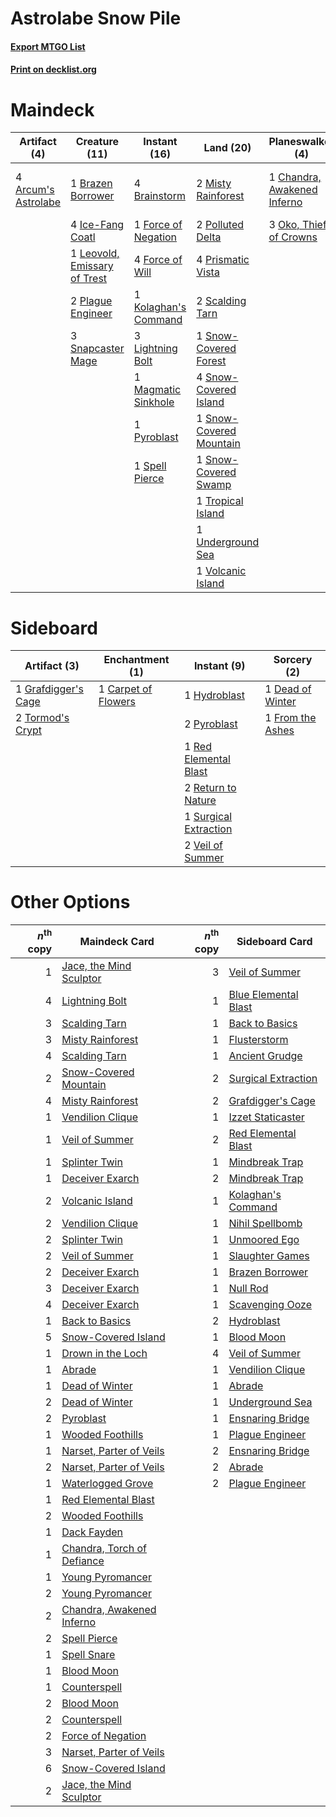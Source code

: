 # Astrolabe Snow Pile

#### [Export MTGO List](../collection/Astrolabe%20Snow%20Pile/Astrolabe%20Snow%20Pile.txt)
#### [Print on decklist.org](http://decklist.org/?deckmain=4%09Arcum's%20Astrolabe%0A4%09Brainstorm%0A1%09Brazen%20Borrower%0A1%09Chandra,%20Awakened%20Inferno%0A1%09Force%20of%20Negation%0A4%09Force%20of%20Will%0A4%09Ice-Fang%20Coatl%0A1%09Kolaghan's%20Command%0A1%09Leovold,%20Emissary%20of%20Trest%0A3%09Lightning%20Bolt%0A1%09Magmatic%20Sinkhole%0A2%09Misty%20Rainforest%0A3%09Oko,%20Thief%20of%20Crowns%0A2%09Plague%20Engineer%0A2%09Polluted%20Delta%0A4%09Ponder%0A4%09Prismatic%20Vista%0A1%09Pyroblast%0A2%09Scalding%20Tarn%0A3%09Snapcaster%20Mage%0A1%09Snow-Covered%20Forest%0A4%09Snow-Covered%20Island%0A1%09Snow-Covered%20Mountain%0A1%09Snow-Covered%20Swamp%0A1%09Spell%20Pierce%0A1%09Tropical%20Island%0A1%09Underground%20Sea%0A1%09Uro,%20Titan%20of%20Nature's%20Wrath%0A1%09Volcanic%20Island&deckside=1%09Carpet%20of%20Flowers%0A1%09Dead%20of%20Winter%0A1%09From%20the%20Ashes%0A1%09Grafdigger's%20Cage%0A1%09Hydroblast%0A2%09Pyroblast%0A1%09Red%20Elemental%20Blast%0A2%09Return%20to%20Nature%0A1%09Surgical%20Extraction%0A2%09Tormod's%20Crypt%0A2%09Veil%20of%20Summer)
# Maindeck

|                                         Artifact (4)                                         |                                             Creature (11)                                             |                                         Instant (16)                                          |                                            Land (20)                                             |                                           Planeswalker (4)                                           |                                    Sorcery (4)                                    |         Unknown (1)          |
|----------------------------------------------------------------------------------------------|-------------------------------------------------------------------------------------------------------|-----------------------------------------------------------------------------------------------|--------------------------------------------------------------------------------------------------|------------------------------------------------------------------------------------------------------|-----------------------------------------------------------------------------------|------------------------------|
|4 [Arcum's Astrolabe](http://gatherer.wizards.com/Pages/Card/Details.aspx?multiverseid=464169)|1 [Brazen Borrower](http://gatherer.wizards.com/Pages/Card/Details.aspx?multiverseid=473001)           |4 [Brainstorm](http://gatherer.wizards.com/Pages/Card/Details.aspx?multiverseid=3897)          |2 [Misty Rainforest](http://gatherer.wizards.com/Pages/Card/Details.aspx?multiverseid=405102)     |1 [Chandra, Awakened Inferno](http://gatherer.wizards.com/Pages/Card/Details.aspx?multiverseid=466881)|4 [Ponder](http://gatherer.wizards.com/Pages/Card/Details.aspx?multiverseid=451051)|1 Uro, Titan of Nature's Wrath|
|                                                                                              |4 [Ice-Fang Coatl](http://gatherer.wizards.com/Pages/Card/Details.aspx?multiverseid=464152)            |1 [Force of Negation](http://gatherer.wizards.com/Pages/Card/Details.aspx?multiverseid=464001) |2 [Polluted Delta](http://gatherer.wizards.com/Pages/Card/Details.aspx?multiverseid=405104)       |3 [Oko, Thief of Crowns](http://gatherer.wizards.com/Pages/Card/Details.aspx?multiverseid=473159)     |                                                                                   |                              |
|                                                                                              |1 [Leovold, Emissary of Trest](http://gatherer.wizards.com/Pages/Card/Details.aspx?multiverseid=416834)|4 [Force of Will](http://gatherer.wizards.com/Pages/Card/Details.aspx?multiverseid=3107)       |4 [Prismatic Vista](http://gatherer.wizards.com/Pages/Card/Details.aspx?multiverseid=464193)      |                                                                                                      |                                                                                   |                              |
|                                                                                              |2 [Plague Engineer](http://gatherer.wizards.com/Pages/Card/Details.aspx?multiverseid=464049)           |1 [Kolaghan's Command](http://gatherer.wizards.com/Pages/Card/Details.aspx?multiverseid=394613)|2 [Scalding Tarn](http://gatherer.wizards.com/Pages/Card/Details.aspx?multiverseid=405107)        |                                                                                                      |                                                                                   |                              |
|                                                                                              |3 [Snapcaster Mage](http://gatherer.wizards.com/Pages/Card/Details.aspx?multiverseid=227676)           |3 [Lightning Bolt](http://gatherer.wizards.com/Pages/Card/Details.aspx?multiverseid=806)       |1 [Snow-Covered Forest](http://gatherer.wizards.com/Pages/Card/Details.aspx?multiverseid=121192)  |                                                                                                      |                                                                                   |                              |
|                                                                                              |                                                                                                       |1 [Magmatic Sinkhole](http://gatherer.wizards.com/Pages/Card/Details.aspx?multiverseid=464084) |4 [Snow-Covered Island](http://gatherer.wizards.com/Pages/Card/Details.aspx?multiverseid=121130)  |                                                                                                      |                                                                                   |                              |
|                                                                                              |                                                                                                       |1 [Pyroblast](http://gatherer.wizards.com/Pages/Card/Details.aspx?multiverseid=4083)           |1 [Snow-Covered Mountain](http://gatherer.wizards.com/Pages/Card/Details.aspx?multiverseid=121233)|                                                                                                      |                                                                                   |                              |
|                                                                                              |                                                                                                       |1 [Spell Pierce](http://gatherer.wizards.com/Pages/Card/Details.aspx?multiverseid=425876)      |1 [Snow-Covered Swamp](http://gatherer.wizards.com/Pages/Card/Details.aspx?multiverseid=121256)   |                                                                                                      |                                                                                   |                              |
|                                                                                              |                                                                                                       |                                                                                               |1 [Tropical Island](http://gatherer.wizards.com/Pages/Card/Details.aspx?multiverseid=884)         |                                                                                                      |                                                                                   |                              |
|                                                                                              |                                                                                                       |                                                                                               |1 [Underground Sea](http://gatherer.wizards.com/Pages/Card/Details.aspx?multiverseid=886)         |                                                                                                      |                                                                                   |                              |
|                                                                                              |                                                                                                       |                                                                                               |1 [Volcanic Island](http://gatherer.wizards.com/Pages/Card/Details.aspx?multiverseid=887)         |                                                                                                      |                                                                                   |                              |


# Sideboard

|                                         Artifact (3)                                         |                                      Enchantment (1)                                       |                                          Instant (9)                                           |                                        Sorcery (2)                                        |
|----------------------------------------------------------------------------------------------|--------------------------------------------------------------------------------------------|------------------------------------------------------------------------------------------------|-------------------------------------------------------------------------------------------|
|1 [Grafdigger's Cage](http://gatherer.wizards.com/Pages/Card/Details.aspx?multiverseid=278452)|1 [Carpet of Flowers](http://gatherer.wizards.com/Pages/Card/Details.aspx?multiverseid=5858)|1 [Hydroblast](http://gatherer.wizards.com/Pages/Card/Details.aspx?multiverseid=3915)           |1 [Dead of Winter](http://gatherer.wizards.com/Pages/Card/Details.aspx?multiverseid=464034)|
|2 [Tormod's Crypt](http://gatherer.wizards.com/Pages/Card/Details.aspx?multiverseid=389723)   |                                                                                            |2 [Pyroblast](http://gatherer.wizards.com/Pages/Card/Details.aspx?multiverseid=4083)            |1 [From the Ashes](http://gatherer.wizards.com/Pages/Card/Details.aspx?multiverseid=376346)|
|                                                                                              |                                                                                            |1 [Red Elemental Blast](http://gatherer.wizards.com/Pages/Card/Details.aspx?multiverseid=814)   |                                                                                           |
|                                                                                              |                                                                                            |2 [Return to Nature](http://gatherer.wizards.com/Pages/Card/Details.aspx?multiverseid=461102)   |                                                                                           |
|                                                                                              |                                                                                            |1 [Surgical Extraction](http://gatherer.wizards.com/Pages/Card/Details.aspx?multiverseid=397706)|                                                                                           |
|                                                                                              |                                                                                            |2 [Veil of Summer](http://gatherer.wizards.com/Pages/Card/Details.aspx?multiverseid=466952)     |                                                                                           |


# Other Options

|*n*<sup>th</sup> copy|                                            Maindeck Card                                            |*n*<sup>th</sup> copy|                                        Sideboard Card                                        |
|--------------------:|-----------------------------------------------------------------------------------------------------|--------------------:|----------------------------------------------------------------------------------------------|
|                    1|[Jace, the Mind Sculptor](http://gatherer.wizards.com/Pages/Card/Details.aspx?multiverseid=442051)   |                    3|[Veil of Summer](http://gatherer.wizards.com/Pages/Card/Details.aspx?multiverseid=466952)     |
|                    4|[Lightning Bolt](http://gatherer.wizards.com/Pages/Card/Details.aspx?multiverseid=806)               |                    1|[Blue Elemental Blast](http://gatherer.wizards.com/Pages/Card/Details.aspx?multiverseid=694)  |
|                    3|[Scalding Tarn](http://gatherer.wizards.com/Pages/Card/Details.aspx?multiverseid=405107)             |                    1|[Back to Basics](http://gatherer.wizards.com/Pages/Card/Details.aspx?multiverseid=456642)     |
|                    3|[Misty Rainforest](http://gatherer.wizards.com/Pages/Card/Details.aspx?multiverseid=405102)          |                    1|[Flusterstorm](http://gatherer.wizards.com/Pages/Card/Details.aspx?multiverseid=228255)       |
|                    4|[Scalding Tarn](http://gatherer.wizards.com/Pages/Card/Details.aspx?multiverseid=405107)             |                    1|[Ancient Grudge](http://gatherer.wizards.com/Pages/Card/Details.aspx?multiverseid=235600)     |
|                    2|[Snow-Covered Mountain](http://gatherer.wizards.com/Pages/Card/Details.aspx?multiverseid=121233)     |                    2|[Surgical Extraction](http://gatherer.wizards.com/Pages/Card/Details.aspx?multiverseid=397706)|
|                    4|[Misty Rainforest](http://gatherer.wizards.com/Pages/Card/Details.aspx?multiverseid=405102)          |                    2|[Grafdigger's Cage](http://gatherer.wizards.com/Pages/Card/Details.aspx?multiverseid=278452)  |
|                    1|[Vendilion Clique](http://gatherer.wizards.com/Pages/Card/Details.aspx?multiverseid=442065)          |                    1|[Izzet Staticaster](http://gatherer.wizards.com/Pages/Card/Details.aspx?multiverseid=253638)  |
|                    1|[Veil of Summer](http://gatherer.wizards.com/Pages/Card/Details.aspx?multiverseid=466952)            |                    2|[Red Elemental Blast](http://gatherer.wizards.com/Pages/Card/Details.aspx?multiverseid=814)   |
|                    1|[Splinter Twin](http://gatherer.wizards.com/Pages/Card/Details.aspx?multiverseid=397816)             |                    1|[Mindbreak Trap](http://gatherer.wizards.com/Pages/Card/Details.aspx?multiverseid=197532)     |
|                    1|[Deceiver Exarch](http://gatherer.wizards.com/Pages/Card/Details.aspx?multiverseid=376301)           |                    2|[Mindbreak Trap](http://gatherer.wizards.com/Pages/Card/Details.aspx?multiverseid=197532)     |
|                    2|[Volcanic Island](http://gatherer.wizards.com/Pages/Card/Details.aspx?multiverseid=887)              |                    1|[Kolaghan's Command](http://gatherer.wizards.com/Pages/Card/Details.aspx?multiverseid=394613) |
|                    2|[Vendilion Clique](http://gatherer.wizards.com/Pages/Card/Details.aspx?multiverseid=442065)          |                    1|[Nihil Spellbomb](http://gatherer.wizards.com/Pages/Card/Details.aspx?multiverseid=442215)    |
|                    2|[Splinter Twin](http://gatherer.wizards.com/Pages/Card/Details.aspx?multiverseid=397816)             |                    1|[Unmoored Ego](http://gatherer.wizards.com/Pages/Card/Details.aspx?multiverseid=452962)       |
|                    2|[Veil of Summer](http://gatherer.wizards.com/Pages/Card/Details.aspx?multiverseid=466952)            |                    1|[Slaughter Games](http://gatherer.wizards.com/Pages/Card/Details.aspx?multiverseid=290532)    |
|                    2|[Deceiver Exarch](http://gatherer.wizards.com/Pages/Card/Details.aspx?multiverseid=376301)           |                    1|[Brazen Borrower](http://gatherer.wizards.com/Pages/Card/Details.aspx?multiverseid=473001)    |
|                    3|[Deceiver Exarch](http://gatherer.wizards.com/Pages/Card/Details.aspx?multiverseid=376301)           |                    1|[Null Rod](http://gatherer.wizards.com/Pages/Card/Details.aspx?multiverseid=383034)           |
|                    4|[Deceiver Exarch](http://gatherer.wizards.com/Pages/Card/Details.aspx?multiverseid=376301)           |                    1|[Scavenging Ooze](http://gatherer.wizards.com/Pages/Card/Details.aspx?multiverseid=420783)    |
|                    1|[Back to Basics](http://gatherer.wizards.com/Pages/Card/Details.aspx?multiverseid=456642)            |                    2|[Hydroblast](http://gatherer.wizards.com/Pages/Card/Details.aspx?multiverseid=3915)           |
|                    5|[Snow-Covered Island](http://gatherer.wizards.com/Pages/Card/Details.aspx?multiverseid=121130)       |                    1|[Blood Moon](http://gatherer.wizards.com/Pages/Card/Details.aspx?multiverseid=45386)          |
|                    1|[Drown in the Loch](http://gatherer.wizards.com/Pages/Card/Details.aspx?multiverseid=473150)         |                    4|[Veil of Summer](http://gatherer.wizards.com/Pages/Card/Details.aspx?multiverseid=466952)     |
|                    1|[Abrade](http://gatherer.wizards.com/Pages/Card/Details.aspx?multiverseid=430772)                    |                    1|[Vendilion Clique](http://gatherer.wizards.com/Pages/Card/Details.aspx?multiverseid=442065)   |
|                    1|[Dead of Winter](http://gatherer.wizards.com/Pages/Card/Details.aspx?multiverseid=464034)            |                    1|[Abrade](http://gatherer.wizards.com/Pages/Card/Details.aspx?multiverseid=430772)             |
|                    2|[Dead of Winter](http://gatherer.wizards.com/Pages/Card/Details.aspx?multiverseid=464034)            |                    1|[Underground Sea](http://gatherer.wizards.com/Pages/Card/Details.aspx?multiverseid=886)       |
|                    2|[Pyroblast](http://gatherer.wizards.com/Pages/Card/Details.aspx?multiverseid=4083)                   |                    1|[Ensnaring Bridge](http://gatherer.wizards.com/Pages/Card/Details.aspx?multiverseid=15866)    |
|                    1|[Wooded Foothills](http://gatherer.wizards.com/Pages/Card/Details.aspx?multiverseid=405116)          |                    1|[Plague Engineer](http://gatherer.wizards.com/Pages/Card/Details.aspx?multiverseid=464049)    |
|                    1|[Narset, Parter of Veils](http://gatherer.wizards.com/Pages/Card/Details.aspx?multiverseid=460988)   |                    2|[Ensnaring Bridge](http://gatherer.wizards.com/Pages/Card/Details.aspx?multiverseid=15866)    |
|                    2|[Narset, Parter of Veils](http://gatherer.wizards.com/Pages/Card/Details.aspx?multiverseid=460988)   |                    2|[Abrade](http://gatherer.wizards.com/Pages/Card/Details.aspx?multiverseid=430772)             |
|                    1|[Waterlogged Grove](http://gatherer.wizards.com/Pages/Card/Details.aspx?multiverseid=464198)         |                    2|[Plague Engineer](http://gatherer.wizards.com/Pages/Card/Details.aspx?multiverseid=464049)    |
|                    1|[Red Elemental Blast](http://gatherer.wizards.com/Pages/Card/Details.aspx?multiverseid=814)          |                     |                                                                                              |
|                    2|[Wooded Foothills](http://gatherer.wizards.com/Pages/Card/Details.aspx?multiverseid=405116)          |                     |                                                                                              |
|                    1|[Dack Fayden](http://gatherer.wizards.com/Pages/Card/Details.aspx?multiverseid=382244)               |                     |                                                                                              |
|                    1|[Chandra, Torch of Defiance](http://gatherer.wizards.com/Pages/Card/Details.aspx?multiverseid=417683)|                     |                                                                                              |
|                    1|[Young Pyromancer](http://gatherer.wizards.com/Pages/Card/Details.aspx?multiverseid=426592)          |                     |                                                                                              |
|                    2|[Young Pyromancer](http://gatherer.wizards.com/Pages/Card/Details.aspx?multiverseid=426592)          |                     |                                                                                              |
|                    2|[Chandra, Awakened Inferno](http://gatherer.wizards.com/Pages/Card/Details.aspx?multiverseid=466881) |                     |                                                                                              |
|                    2|[Spell Pierce](http://gatherer.wizards.com/Pages/Card/Details.aspx?multiverseid=425876)              |                     |                                                                                              |
|                    1|[Spell Snare](http://gatherer.wizards.com/Pages/Card/Details.aspx?multiverseid=446100)               |                     |                                                                                              |
|                    1|[Blood Moon](http://gatherer.wizards.com/Pages/Card/Details.aspx?multiverseid=45386)                 |                     |                                                                                              |
|                    1|[Counterspell](http://gatherer.wizards.com/Pages/Card/Details.aspx?multiverseid=699)                 |                     |                                                                                              |
|                    2|[Blood Moon](http://gatherer.wizards.com/Pages/Card/Details.aspx?multiverseid=45386)                 |                     |                                                                                              |
|                    2|[Counterspell](http://gatherer.wizards.com/Pages/Card/Details.aspx?multiverseid=699)                 |                     |                                                                                              |
|                    2|[Force of Negation](http://gatherer.wizards.com/Pages/Card/Details.aspx?multiverseid=464001)         |                     |                                                                                              |
|                    3|[Narset, Parter of Veils](http://gatherer.wizards.com/Pages/Card/Details.aspx?multiverseid=460988)   |                     |                                                                                              |
|                    6|[Snow-Covered Island](http://gatherer.wizards.com/Pages/Card/Details.aspx?multiverseid=121130)       |                     |                                                                                              |
|                    2|[Jace, the Mind Sculptor](http://gatherer.wizards.com/Pages/Card/Details.aspx?multiverseid=442051)   |                     |                                                                                              |

